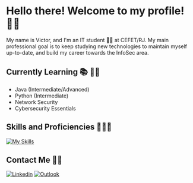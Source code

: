 # Hello there! Welcome to my profile! 👋😄
My name is Victor, and I'm an IT student 🧑‍💻 at CEFET/RJ.
My main professional goal is to keep studying new technologies to maintain myself up-to-date, and build my career towards the InfoSec area.

## Currently Learning 📚 👨‍🎓
- Java (Intermediate/Advanced)
- Python (Intermediate)
- Network Security
- Cybersecurity Essentials 

## Skills and Proficiencies 📃👨‍💻

[![My Skills](https://skillicons.dev/icons?i=py,java,cpp,linux,bash,html,css,js,django,mysql)](https://skillicons.dev)

## Contact Me 📲📧

[![Linkedin](https://img.shields.io/badge/-LinkedIn-blue?style=flat&logo=Linkedin&logoColor=white)](https://www.linkedin.com/in/victor-pinheiro-palmeira-3106481b3/)
[![Outlook](https://img.shields.io/badge/Microsoft_Outlook-0078D4?style=flat&logo=microsoft-outlook&logoColor=white)](mailto:victordpp@outlook.com)
